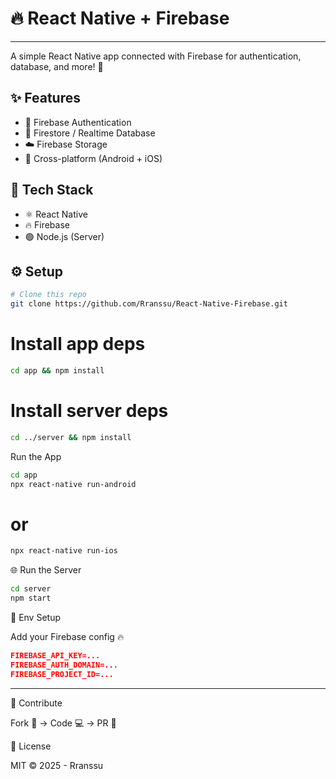 # 🔥 React Native + Firebase  

---

A simple React Native app connected with Firebase for authentication, database, and more! 🚀  

## ✨ Features  
- 🔐 Firebase Authentication  
- 💾 Firestore / Realtime Database  
- ☁️ Firebase Storage  
- 📱 Cross-platform (Android + iOS)  

## 🧰 Tech Stack  
- ⚛️ React Native  
- 🔥 Firebase  
- 🟢 Node.js (Server)  

## ⚙️ Setup  
```bash
# Clone this repo
git clone https://github.com/Rranssu/React-Native-Firebase.git
```
# Install app deps
```bash
cd app && npm install
```
# Install server deps
```bash
cd ../server && npm install
```
Run the App
```bash
cd app
npx react-native run-android
```
# or
```bash
npx react-native run-ios
```
🌐 Run the Server
```bash
cd server
npm start
```
🔑 Env Setup

Add your Firebase config 🔥
```JSON
FIREBASE_API_KEY=...
FIREBASE_AUTH_DOMAIN=...
FIREBASE_PROJECT_ID=...
```
---

🤝 Contribute

Fork 🍴 → Code 💻 → PR 🚀

📜 License

MIT © 2025 - Rranssu
